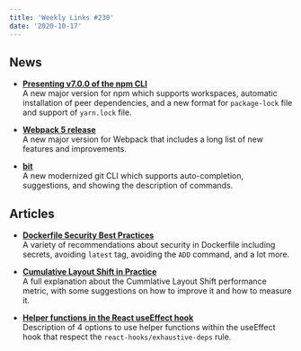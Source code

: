 ```yaml
---
title: 'Weekly Links #230'
date: '2020-10-17'
---
```


## News

- **[Presenting v7.0.0 of the npm CLI](https://github.blog/2020-10-13-presenting-v7-0-0-of-the-npm-cli/)**  
  A new major version for npm which supports workspaces, automatic installation of peer dependencies, and a new format for `package-lock` file and support of `yarn.lock` file.

- **[Webpack 5 release](https://webpack.js.org/blog/2020-10-10-webpack-5-release/)**  
  A new major version for Webpack that includes a long list of new features and improvements.

- **[bit](https://github.com/chriswalz/bit)**  
   A new modernized git CLI which supports auto-completion, suggestions, and showing the description of commands.

## Articles

- **[Dockerfile Security Best Practices](https://cloudberry.engineering/article/dockerfile-security-best-practices/)**  
  A variety of recommendations about security in Dockerfile including secrets, avoiding `latest` tag, avoiding the `ADD` command, and a lot more.

- **[Cumulative Layout Shift in Practice](https://nicj.net/cumulative-layout-shift-in-practice/)**  
  A full explanation about the Cummlative Layout Shift performance metric, with some suggestions on how to improve it and how to measure it.

- **[Helper functions in the React useEffect hook](https://www.benmvp.com/blog/helper-functions-react-useeffect-hook/)**  
  Description of 4 options to use helper functions within the useEffect hook that respect the `react-hooks/exhaustive-deps` rule.

